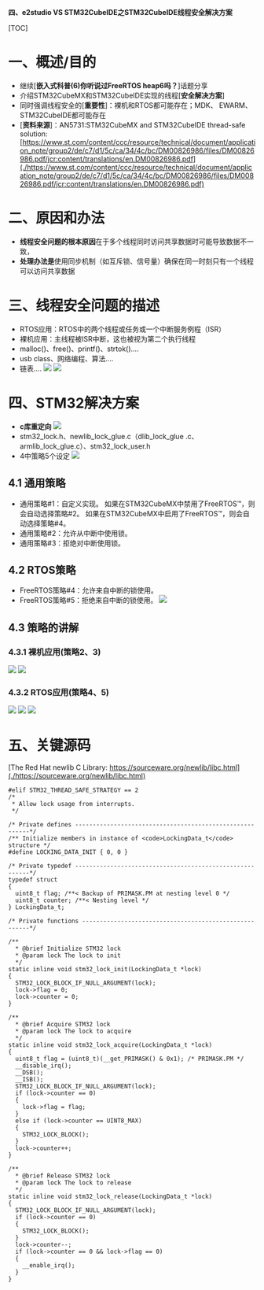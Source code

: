 **四、e2studio VS STM32CubeIDE之STM32CubeIDE线程安全解决方案**

[TOC]

# 一、概述/目的
- 继续[**嵌入式科普(6)你听说过FreeRTOS heap6吗？**]话题分享
- 介绍STM32CubeMX和STM32CubeIDE实现的线程[**安全解决方案**]
- 同时强调线程安全的[**重要性**]：裸机和RTOS都可能存在；MDK、 EWARM、STM32CubeIDE都可能存在
- [**资料来源**]：AN5731:STM32CubeMX and STM32CubeIDE thread-safe solution:
[https://www.st.com/content/ccc/resource/technical/document/application_note/group2/de/c7/d1/5c/ca/34/4c/bc/DM00826986/files/DM00826986.pdf/jcr:content/translations/en.DM00826986.pdf](./https://www.st.com/content/ccc/resource/technical/document/application_note/group2/de/c7/d1/5c/ca/34/4c/bc/DM00826986/files/DM00826986.pdf/jcr:content/translations/en.DM00826986.pdf)

# 二、原因和办法
- **线程安全问题的根本原因**在于多个线程同时访问共享数据时可能导致数据不一致，
- **处理办法是**使用同步机制（如互斥锁、信号量）确保在同一时刻只有一个线程可以访问共享数据


# 三、线程安全问题的描述
- RTOS应用：RTOS中的两个线程或任务或一个中断服务例程（ISR） 
- 裸机应用：主线程被ISR中断，这也被视为第二个执行线程 
- malloc()、free()、printf()、strtok()....
- usb class、网络编程、算法....
- 链表....
![](./images/Bare-metal%20ep.png)
![](./images/RTOS%20ep.png)

# 四、STM32解决方案
- **c库重定向**
![](./images/solution.png)
- stm32_lock.h、newlib_lock_glue.c（dlib_lock_glue
.c、armlib_lock_glue.c）、stm32_lock_user.h
- 4中策略5个设定
![](./images/Thread-safe%20settings.png)
## 4.1 通用策略
- 通用策略#1：自定义实现。
    如果在STM32CubeMX中禁用了FreeRTOS™，则会自动选择策略#2。
    如果在STM32CubeMX中启用了FreeRTOS™，则会自动选择策略#4。
- 通用策略#2：允许从中断中使用锁。
- 通用策略#3：拒绝对中断使用锁。

## 4.2 RTOS策略
- FreeRTOS策略#4：允许来自中断的锁使用。
- FreeRTOS策略#5：拒绝来自中断的锁使用。
![](./images/Generation%20warning.png)

## 4.3 策略的讲解
### 4.3.1 裸机应用(策略2、3)
![](./images/strategy2.png)
![](./images/strategy3.png)

### 4.3.2 RTOS应用(策略4、5)
![](./images/strategy4%20(high-priority%20interrupt).png)
![](./images/strategy4%20(low-priority%20interrupt).png)
![](./images/strategy5.png)

# 五、关键源码
[The Red Hat newlib C Library:
https://sourceware.org/newlib/libc.html](./https://sourceware.org/newlib/libc.html)

```
#elif STM32_THREAD_SAFE_STRATEGY == 2
/*
 * Allow lock usage from interrupts.
 */

/* Private defines ---------------------------------------------------------*/
/** Initialize members in instance of <code>LockingData_t</code> structure */
#define LOCKING_DATA_INIT { 0, 0 }

/* Private typedef ---------------------------------------------------------*/
typedef struct
{
  uint8_t flag; /**< Backup of PRIMASK.PM at nesting level 0 */
  uint8_t counter; /**< Nesting level */
} LockingData_t;

/* Private functions -------------------------------------------------------*/

/**
  * @brief Initialize STM32 lock
  * @param lock The lock to init
  */
static inline void stm32_lock_init(LockingData_t *lock)
{
  STM32_LOCK_BLOCK_IF_NULL_ARGUMENT(lock);
  lock->flag = 0;
  lock->counter = 0;
}

/**
  * @brief Acquire STM32 lock
  * @param lock The lock to acquire
  */
static inline void stm32_lock_acquire(LockingData_t *lock)
{
  uint8_t flag = (uint8_t)(__get_PRIMASK() & 0x1); /* PRIMASK.PM */
  __disable_irq();
  __DSB();
  __ISB();
  STM32_LOCK_BLOCK_IF_NULL_ARGUMENT(lock);
  if (lock->counter == 0)
  {
    lock->flag = flag;
  }
  else if (lock->counter == UINT8_MAX)
  {
    STM32_LOCK_BLOCK();
  }
  lock->counter++;
}

/**
  * @brief Release STM32 lock
  * @param lock The lock to release
  */
static inline void stm32_lock_release(LockingData_t *lock)
{
  STM32_LOCK_BLOCK_IF_NULL_ARGUMENT(lock);
  if (lock->counter == 0)
  {
    STM32_LOCK_BLOCK();
  }
  lock->counter--;
  if (lock->counter == 0 && lock->flag == 0)
  {
    __enable_irq();
  }
}
```